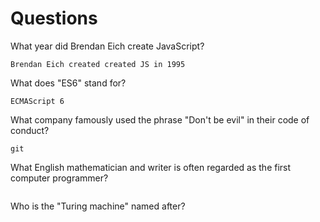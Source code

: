# Questions

What year did Brendan Eich create JavaScript?

```
Brendan Eich created created JS in 1995
```

What does "ES6" stand for?

```
ECMAScript 6
```

What company famously used the phrase "Don't be evil" in their code of conduct?

```
git 
```

What English mathematician and writer is often regarded as the first computer programmer?

```

```

Who is the "Turing machine" named after?

```

```
